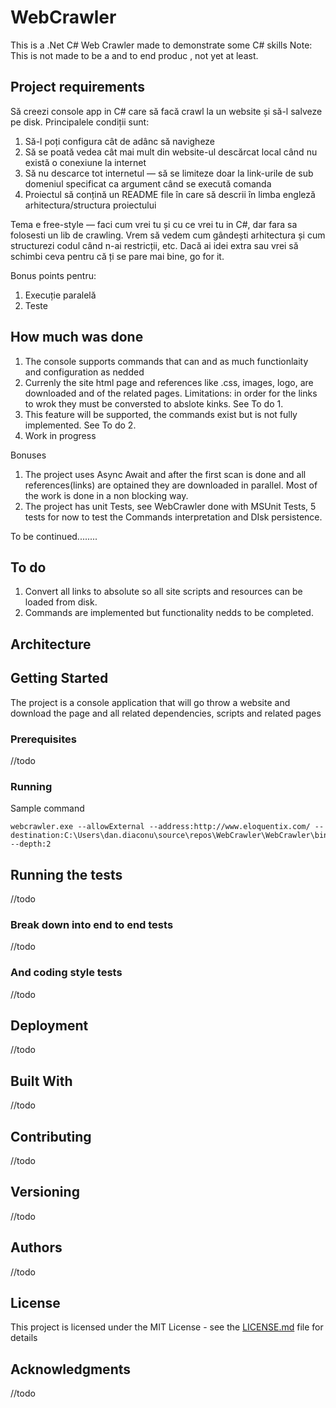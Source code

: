 # WebCrawler

This is a .Net C# Web Crawler made to demonstrate some C# skills
Note: This is not made to be a and to end produc , not yet at least.

## Project requirements

Să creezi console app in C# care să facă crawl la un
website și să-l salveze pe disk. Principalele condiții sunt:

1. Să-l poți configura cât de adânc să navigheze
2. Să se poată vedea cât mai mult din website-ul descărcat local când
   nu există o conexiune la internet
3. Să nu descarce tot internetul — să se limiteze doar la link-urile
   de sub domeniul specificat ca argument când se execută comanda
4. Proiectul să conțină un README file în care să descrii în limba
   engleză arhitectura/structura proiectului

Tema e free-style — faci cum vrei tu și cu ce vrei tu in C#, dar fara sa folosesti un lib de crawling. Vrem să vedem cum gândești arhitectura și cum structurezi
codul când n-ai restricții, etc. Dacă ai idei extra sau vrei să schimbi
ceva pentru că ți se pare mai bine, go for it.

Bonus points pentru:

1. Execuție paralelă
2. Teste

## How much was done

1. The console supports commands that can and as much functionlaity and configuration as nedded
2. Currenly the site html page and references like .css, images, logo, are downloaded and of the related pages.
   Limitations: in order for the links to wrok they must be conversted to abslote kinks. See To do 1.
3. This feature will be supported, the commands exist but is not fully implemented. See To do 2.
4. Work in progress

Bonuses

1. The project uses Async Await and after the first scan is done and all references(links) are optained they are downloaded in parallel. Most of the work is done in a non blocking way.
2. The project has unit Tests, see WebCrawler done with MSUnit Tests, 5 tests for now to test the Commands interpretation and DIsk persistence.

To be continued........

## To do

1. Convert all links to absolute so all site scripts and resources can be loaded from disk.
2. Commands are implemented but functionality nedds to be completed.

## Architecture

## Getting Started

The project is a console application that will go throw a website and download the page and all related dependencies, scripts and related pages

### Prerequisites

//todo

### Running

Sample command

```
webcrawler.exe --allowExternal --address:http://www.eloquentix.com/ --destination:C:\Users\dan.diaconu\source\repos\WebCrawler\WebCrawler\bin\Debug --depth:2
```

## Running the tests

//todo

### Break down into end to end tests

//todo

### And coding style tests

//todo

## Deployment

//todo

## Built With

//todo

## Contributing

//todo

## Versioning

//todo

## Authors

//todo

## License

This project is licensed under the MIT License - see the [LICENSE.md](LICENSE.md) file for details

## Acknowledgments

//todo
